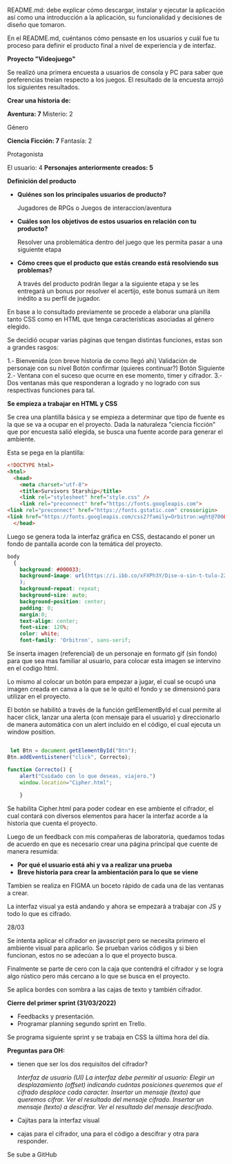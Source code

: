 

README.md: debe explicar cómo descargar, instalar y ejecutar la aplicación así como una introducción a la aplicación, su funcionalidad y decisiones de diseño que tomaron.

En el README.md, cuéntanos cómo pensaste en los usuarios y cuál fue tu proceso para definir el producto final a nivel de experiencia y de interfaz.


**Proyecto "Videojuego"**

Se realizó una primera encuesta a usuarios de consola y PC para saber que preferencias tneían respecto a los juegos. El resultado de la encuesta arrojó los siguientes resultados.

**Crear una historia de:**

**Aventura: 7**
Misterio: 2

Género

**Ciencia Ficción: 7**
Fantasía: 2

Protagonista

El usuario: 4
**Personajes anteriormente creados: 5**

**Definición del producto**


- **Quiénes son los principales usuarios de producto?**

    Jugadores de RPGs o Juegos de interaccion/aventura

- **Cuáles son los objetivos de estos usuarios en relación con tu producto?**

    Resolver una problemática dentro del juego que les permita pasar a una siguiente etapa

- **Cómo crees que el producto que estás creando está resolviendo sus problemas?**

    A través del producto podrán llegar a la siguiente etapa y se les entregará un bonus por resolver el acertijo, este bonus sumará un item inédito a su perfil de jugador.

En base a lo consultado previamente se procede a elaborar una planilla tanto CSS como en HTML que tenga características asociadas al género elegido.

Se decidió ocupar varias páginas que tengan distintas funciones, estas son a grandes rasgos:


1.- Bienvenida (con breve historia de como llegó ahi)
    Validación de personaje con su nivel
    Botón confirmar (quieres continuar?)
    Botón Siguiente 
2.- Ventana con el suceso que ocurre en ese momento, timer y cifrador.
3.- Dos ventanas más que responderan a logrado y no logrado con sus respectivas funciones para tal.

**Se empieza a trabajar en HTML y CSS**

Se crea una plantilla básica y se empieza a determinar que tipo de fuente es la que se va a ocupar en el proyecto. Dada la naturaleza "ciencia ficción" que por encuesta salió elegida, se busca una fuente acorde para generar el ambiente.

Esta se pega en la plantilla:

```html
<!DOCTYPE html>
<html>
  <head>
    <meta charset="utf-8">
    <title>Survivors Starship</title>
    <link rel="stylesheet" href="style.css" />
    <link rel="preconnect" href="https://fonts.googleapis.com">
<link rel="preconnect" href="https://fonts.gstatic.com" crossorigin>
<link href="https://fonts.googleapis.com/css2?family=Orbitron:wght@700&display=swap" rel="stylesheet">
  </head>
```

Luego se genera toda la interfaz gráfica en CSS, destacando el poner un fondo de pantalla acorde con la temática del proyecto.



```css
body
  {
    background: #000033; 
    background-image: url(https://i.ibb.co/xFXPh3Y/Dise-o-sin-t-tulo-22.png
    );
    background-repeat: repeat;
    background-size: auto;
    background-position: center;
    padding: 0;
    margin:0;
    text-align: center;
    font-size: 120%;
    color: white;
    font-family: 'Orbitron', sans-serif;

```
Se inserta imagen (referencial) de un personaje en formato gif (sin fondo) para que sea mas familiar al usuario, para colocar esta imagen se intervino en el codigo html.

Lo mismo al colocar un botón para empezar a jugar, el cual se ocupó una imagen creada en canva a la que se le quitó el fondo y se dimensionó para utilizar en el proyecto.

El botón se habilitó a través de la función getElementById el cual permite al hacer click, lanzar una alerta (con mensaje para el usuario) y direccionarlo de manera automática con un alert incluido en el código, el cual ejecuta un window position.

```javascript

 let Btn = document.getElementById("Btn");
Btn.addEventListener("click", Correcto);

function Correcto() {
    alert("Cuidado con lo que deseas, viajero.")
    window.location="Cipher.html";
     
    }
```
Se habilita Cipher.html para poder codear en ese ambiente el cifrador, el cual contará con diversos elementos para hacer la interfaz acorde a la historia que cuenta el proyecto.

Luego de un feedback con mis compañeras de laboratoria, quedamos todas de acuerdo en que es necesario crear una página principal que cuente de manera resumida:

- **Por qué el usuario está ahi y va a realizar una prueba**
- **Breve historia para crear la ambientación para lo que se viene**

Tambien se realiza en FIGMA un boceto rápido de cada una de las ventanas a crear.

La interfaz visual ya está andando y ahora se empezará a trabajar con JS y todo lo que es cifrado.

28/03

Se intenta aplicar el cifrador en javascript pero se necesita primero el ambiente visual para aplicarlo. Se prueban varios códigos y si bien funcionan, estos no se adecúan a lo que el proyecto busca.

Finalmente se parte de cero con la caja que contendrá el cifrador y se logra algo rústico pero más cercano a lo que se busca en el proyecto.

Se aplica bordes con sombra a las cajas de texto y también cifrador.

**Cierre del primer sprint (31/03/2022)**

- Feedbacks y presentación.
- Programar planning segundo sprint en Trello.

Se programa siguiente sprint y se trabaja en CSS la última hora del día.


**Preguntas para OH:**

 - tienen que ser los dos requisitos del cifrador?

    *Interfaz de usuario (UI)
    La interfaz debe permitir al usuario:
    Elegir un desplazamiento (offset) indicando cuántas posiciones queremos que el cifrado desplace cada caracter.
    Insertar un mensaje (texto) que queremos cifrar.
    Ver el resultado del mensaje cifrado.
    Insertar un mensaje (texto) a descifrar.
    Ver el resultado del mensaje descifrado.*

 - Cajitas para la interfaz visual
 - cajas para el cifrador, una para el código a descifrar y otra para responder.

 Se sube a GitHub

 
 
